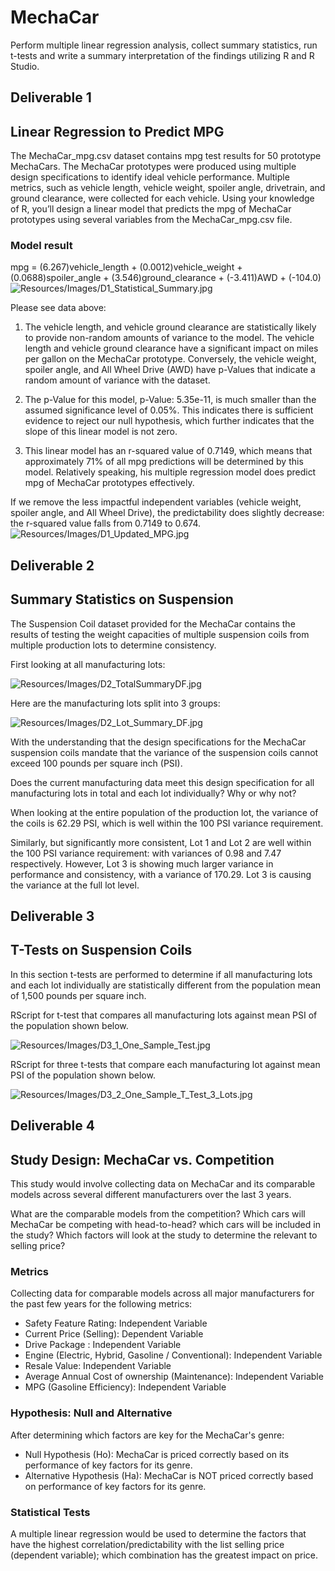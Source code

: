 # MechaCar
Perform multiple linear regression analysis, collect summary statistics, run t-tests and write a summary interpretation of the findings utilizing R and R Studio. 

## Deliverable 1
## Linear Regression to Predict MPG
The MechaCar_mpg.csv dataset contains mpg test results for 50 prototype MechaCars. The MechaCar prototypes were produced using multiple design specifications to identify ideal vehicle performance. Multiple metrics, such as vehicle length, vehicle weight, spoiler angle, drivetrain, and ground clearance, were collected for each vehicle. Using your knowledge of R, you’ll design a linear model that predicts the mpg of MechaCar prototypes using several variables from the MechaCar_mpg.csv file.
### Model result 
mpg = (6.267)vehicle_length + (0.0012)vehicle_weight + (0.0688)spoiler_angle + (3.546)ground_clearance + (-3.411)AWD + (-104.0)
![Resources/Images/D1_Statistical_Summary.jpg](Resources/Images/D1_Statistical_Summary.jpg)

Please see data above:
1. The vehicle length, and vehicle ground clearance are statistically likely to provide non-random amounts of variance to the model. The vehicle length and vehicle ground clearance have a significant impact on miles per gallon on the MechaCar prototype. Conversely, the vehicle weight, spoiler angle, and All Wheel Drive (AWD) have p-Values that indicate a random amount of variance with the dataset.

2. The p-Value for this model, p-Value: 5.35e-11, is much smaller than the assumed significance level of 0.05%. This indicates there is sufficient evidence to reject our null hypothesis, which further indicates that the slope of this linear model is not zero.

3. This linear model has an r-squared value of 0.7149, which means that approximately 71% of all mpg predictions will be determined by this model. Relatively speaking, his multiple regression model does predict mpg of MechaCar prototypes effectively.

If we remove the less impactful independent variables (vehicle weight, spoiler angle, and All Wheel Drive), the predictability does slightly decrease: the r-squared value falls from 0.7149 to 0.674.
![Resources/Images/D1_Updated_MPG.jpg](Resources/Images/D1_Updated_MPG.jpg)

## Deliverable 2

## Summary Statistics on Suspension

The Suspension Coil dataset provided for the MechaCar contains the results of testing the weight capacities of multiple suspension coils from multiple production lots to determine consistency.

First looking at all manufacturing lots:

![Resources/Images/D2_TotalSummaryDF.jpg](Resources/Images/D2_TotalSummaryDF.jpg)

Here are the manufacturing lots split into 3 groups:

![Resources/Images/D2_Lot_Summary_DF.jpg](Resources/Images/D2_Lot_Summary_DF.jpg)

With the understanding that the design specifications for the MechaCar suspension coils mandate that the variance of the suspension coils cannot exceed 100 pounds per square inch (PSI).

Does the current manufacturing data meet this design specification for all manufacturing lots in total and each lot individually? Why or why not?

When looking at the entire population of the production lot, the variance of the coils is 62.29 PSI, which is well within the 100 PSI variance requirement.

Similarly, but significantly more consistent, Lot 1 and Lot 2 are well within the 100 PSI variance requirement: with variances of 0.98 and 7.47 respectively. However, Lot 3 is showing much larger variance in performance and consistency, with a variance of 170.29.  Lot 3 is causing the variance at the full lot level.


## Deliverable 3
## T-Tests on Suspension Coils
In this section t-tests are performed to determine if all manufacturing lots and each lot individually are statistically different from the population mean of 1,500 pounds per square inch.

RScript for t-test that compares all manufacturing lots against mean PSI of the population shown below.

![Resources/Images/D3_1_One_Sample_Test.jpg](Resources/Images/D3_1_One_Sample_Test.jpg)

RScript for three t-tests that compare each manufacturing lot against mean PSI of the population shown below.

![Resources/Images/D3_2_One_Sample_T_Test_3_Lots.jpg](Resources/Images/D3_2_One_Sample_T_Test_3_Lots.jpg)

## Deliverable 4
## Study Design: MechaCar vs. Competition
This study would involve collecting data on MechaCar and its comparable models across several different manufacturers over the last 3 years.

What are the comparable models from the competition?
Which cars will MechaCar be competing with head-to-head? which cars will be included in the study?
Which factors will look at the study to determine the relevant to selling price?

### Metrics
Collecting data for comparable models across all major manufacturers for the past few years for the following metrics:

* Safety Feature Rating: Independent Variable
* Current Price (Selling): Dependent Variable
* Drive Package : Independent Variable
* Engine (Electric, Hybrid, Gasoline / Conventional): Independent Variable
* Resale Value: Independent Variable
* Average Annual Cost of ownership (Maintenance): Independent Variable
* MPG (Gasoline Efficiency): Independent Variable

### Hypothesis: Null and Alternative
After determining which factors are key for the MechaCar's genre:

* Null Hypothesis (Ho): MechaCar is priced correctly based on its performance of key factors for its genre.
* Alternative Hypothesis (Ha): MechaCar is NOT priced correctly based on performance of key factors for its genre.

### Statistical Tests
A multiple linear regression would be used to determine the factors that have the highest correlation/predictability with the list selling price (dependent variable); which combination has the greatest impact on price. 
